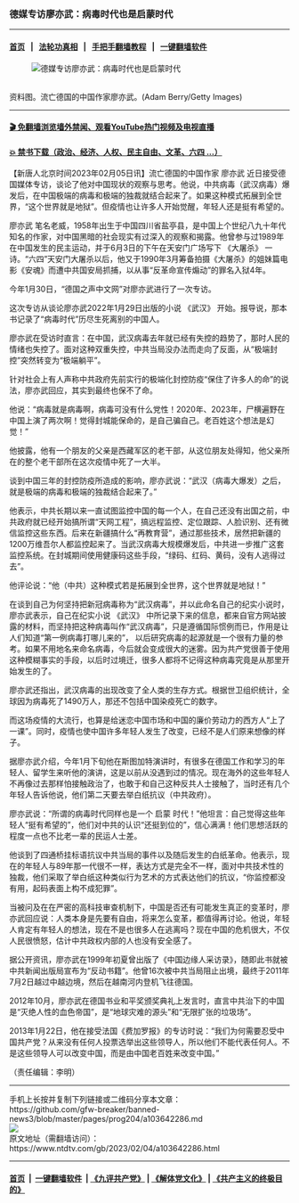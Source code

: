 ### 德媒专访廖亦武：病毒时代也是启蒙时代
------------------------

#### [首页](https://github.com/gfw-breaker/banned-news3/blob/master/README.md) &nbsp;&nbsp;|&nbsp;&nbsp; [法轮功真相](https://github.com/begood0513/basic/blob/master/README.md)  &nbsp;&nbsp;|&nbsp;&nbsp; [手把手翻墙教程](https://github.com/gfw-breaker/guides/wiki)  &nbsp;&nbsp;|&nbsp;&nbsp; [一键翻墙软件](https://github.com/gfw-breaker/nogfw/blob/master/README.md)  



<div><div class="featured_image">
 <figure>
  <img alt="德媒专访廖亦武：病毒时代也是启蒙时代" src="https://i.ntdtv.com/assets/uploads/2023/02/GettyImages-486240154-800x450.jpg"/>
 </figure><br/>
 <span class="caption">
  资料图。流亡德国的中国作家廖亦武。(Adam Berry/Getty Images)
 </span>
</div>
</div><hr/>

#### [ 🎬  免翻墙浏览墙外禁闻、观看YouTube热门视频及电视直播](https://github.com/gfw-breaker/HelloWorld)

#### [ 💥  禁书下载（政治、经济、人权、民主自由、文革、六四 ...）](https://github.com/gfw-breaker/books/blob/master/README.md)

<div><div class="post_content" itemprop="articleBody">
 <p>
  【新唐人北京时间2023年02月05日讯】流亡德国的中国作家
  <ok href="https://www.ntdtv.com/gb/廖亦武.htm">
   廖亦武
  </ok>
  近日接受德国媒体专访，谈论了他对中国现状的观察与思考。他说，中共病毒（武汉病毒）爆发后，在中国极端的病毒和极端的独裁就结合起来了。如果这种模式拓展到全世界，“这个世界就是地狱”。但疫情也让许多人开始觉醒，年轻人还是挺有希望的。
 </p>
 <p>
  <ok href="https://www.ntdtv.com/gb/廖亦武.htm">
   廖亦武
  </ok>
  笔名老威，1958年出生于中国四川省盐亭县，是中国上个世纪八九十年代知名的作家，对中国黑暗的社会现实有过深入的观察和揭露。他曾参与过1989年在中国发生的民主运动，并于6月3日的下午在天安门广场写下
  <ok href="https://www.ntdtv.com/gb/《大屠杀》.htm">
   《大屠杀》
  </ok>
  一诗。“六四”天安门大屠杀以后，他又于1990年3月筹备拍摄《大屠杀》的姐妹篇电影《安魂》而遭中共国安局抓捕，以从事“反革命宣传煽动”的罪名入狱4年。
 </p>
 <p>
  今年1月30日，“德国之声中文网”对廖亦武进行了一次专访。
 </p>
 <p>
  这次专访从谈论廖亦武2022年1月29日出版的小说
  <ok href="https://www.ntdtv.com/gb/《武汉》.htm">
   《武汉》
  </ok>
  开始。报导说，那本书记录了“病毒时代”历尽生死离别的中国人。
 </p>
 <p>
  廖亦武在受访时直言：在中国，武汉病毒去年就已经有失控的趋势了，那时人民的情绪也失控了。面对这种双重失控，中共当局没办法而走向了反面，从“极端封控”突然转变为“极端躺平”。
 </p>
 <p>
  针对社会上有人声称中共政府先前实行的极端化封控防疫“保住了许多人的命”的说法，廖亦武回应，其实到最终也保不了命。
 </p>
 <p>
  他说：“病毒就是病毒啊，病毒可没有什么党性！2020年、2023年，尸横遍野在中国上演了两次啊！觉得封城能保命的，是自己骗自己。老百姓这个想法是幻觉！”
 </p>
 <p>
  他披露，他有一个朋友的父亲是西藏军区的老干部，从这位朋友处得知，他父亲所在的整个老干部所在这次疫情中死了一大半。
 </p>
 <p>
  谈到中国三年的封控防疫所造成的影响，廖亦武说：“武汉（病毒大爆发）之后，就是极端的病毒和极端的独裁结合起来了。”
 </p>
 <p>
  他表示，中共长期以来一直试图监控中国的每一个人，在自己还没有出国之前，中共政府就已经开始搞所谓“天网工程”，搞远程监控、定位跟踪、人脸识别、还有微信监控这些东西。后来在新疆搞什么“再教育营”，通过那些技术，居然把新疆的1200万维吾尔人都监控起来了。当武汉病毒大规模爆发后，中共进一步推广这套监控系统。在封城期间使用健康码这些手段，“绿码、红码、黄码，没有人逃得过去”。
 </p>
 <p>
  他评论说：“他（中共）这种模式若是拓展到全世界，这个世界就是地狱！”
 </p>
 <p>
  在谈到自己为何坚持把新冠病毒称为“武汉病毒”，并以此命名自己的纪实小说时，廖亦武表示，自己在纪实小说
  <ok href="https://www.ntdtv.com/gb/《武汉》.htm">
   《武汉》
  </ok>
  中所记录下来的信息，都来自官方网站披露的材料，而坚持把这种病毒叫作“武汉病毒”，只是遵循国际惯例而已，作用是让人们知道“第一例病毒打哪儿来的”， 以后研究病毒的起源就是一个很有力量的参考。如果不用地名来命名病毒，今后就会变成很大的迷雾。因为共产党很善于使用这种模糊事实的手段，以后时过境迁，很多人都将不记得这种病毒究竟是从那里开始发生的了。
 </p>
 <p>
  廖亦武还指出，武汉病毒的出现改变了全人类的生存方式。根据世卫组织统计，全球因为病毒死了1490万人，那还不包括中国染疫死亡的数字。
 </p>
 <p>
  而这场疫情的大流行，也算是给迷恋中国市场和中国的廉价劳动力的西方人“上了一课”。同时，疫情也使中国许多年轻人发生了改变，已经不是人们原来想像的样子。
 </p>
 <p>
  据廖亦武介绍，今年1月下旬他在斯图加特演讲时，有很多在德国工作和学习的年轻人、留学生来听他的演讲，这是以前从没遇到过的情况。现在海外的这些年轻人不再像过去那样怕接触政治了，也敢于和自己这种反共人士接触了，当时还有几个年轻人告诉他说，他们第二天要去举白纸抗议（中共政府）。
 </p>
 <p>
  廖亦武说：“所谓的病毒时代同样也是一个
  <ok href="https://www.ntdtv.com/gb/启蒙.htm">
   启蒙
  </ok>
  时代！”他坦言：自己觉得这些年轻人“挺有希望的”，他们对中共的认识“还挺到位的”，信心满满！他们思想活跃的程度一点也不比老一辈的民运人士差。
 </p>
 <p>
  他谈到了四通桥挂标语抗议中共当局的事件以及随后发生的白纸革命。他表示，现在的年轻人与89年那一代很不一样，表达方式是完全不一样，面对中共技术性的独裁，他们采取了举白纸这种类似行为艺术的方式表达他们的抗议，“你监控都没有用，起码表面上构不成犯罪”。
 </p>
 <p>
  当被问及在在严密的高科技审查机制下，中国是否还有可能发生真正的变革时，廖亦武回应说：人类本身是先要有自由，将来怎么变革，都值得再讨论。他说，年轻人肯定有年轻人的想法，现在不是也很多人在逃离吗？现在中国的危机很大，不仅人民很愤怒，估计中共政权内部的人也没有安全感了。
 </p>
 <p>
  据公开资讯，廖亦武在1999年初夏曾出版了《中国边缘人采访录》，随即此书就被中共新闻出版局宣布为“反动书籍”。他曾16次被中共当局阻止出境，最终于2011年7月2日越过中越边境，然后在越南河内登机飞往德国。
 </p>
 <p>
  2012年10月，廖亦武在德国书业和平奖颁奖典礼上发言时，直言中共治下的中国是“灭绝人性的血色帝国”，是“地球灾难的源头”和“无限扩张的垃圾场”。
 </p>
 <p>
  2013年1月22日，他在接受法国《费加罗报》的专访时说：“我们为何需要忍受中国共产党？从来没有任何人投票选举出这些领导人，所以他们不能代表任何人。不是这些领导人可以改变中国，而是由中国老百姓来改变中国。”
 </p>
 <p>
  （责任编辑：李明）
 </p>
 <div class="single_ad">
 </div>
</div>
</div>
<hr/>
手机上长按并复制下列链接或二维码分享本文章：<br/>
https://github.com/gfw-breaker/banned-news3/blob/master/pages/prog204/a103642286.md <br/>
<a href='https://github.com/gfw-breaker/banned-news3/blob/master/pages/prog204/a103642286.md'><img src='https://github.com/gfw-breaker/banned-news3/blob/master/pages/prog204/a103642286.md.png'/></a> <br/>
原文地址（需翻墙访问）：https://www.ntdtv.com/gb/2023/02/04/a103642286.html


------------------------
#### [首页](https://github.com/gfw-breaker/banned-news3/blob/master/README.md) &nbsp;|&nbsp; [一键翻墙软件](https://github.com/gfw-breaker/nogfw/blob/master/README.md) &nbsp;| [《九评共产党》](https://github.com/gfw-breaker/9ping.md/blob/master/README.md#九评之一评共产党是什么) | [《解体党文化》](https://github.com/gfw-breaker/jtdwh.md/blob/master/README.md) | [《共产主义的终极目的》](https://github.com/gfw-breaker/gczydzjmd.md/blob/master/README.md)


<img src='http://gfw-breaker.win/banned-news3/pages/prog204/a103642286.md' width='0px' height='0px'/>